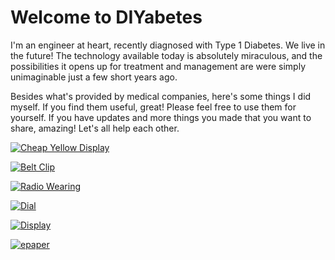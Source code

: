 # Welcome to DIYabetes

I'm an engineer at heart, recently diagnosed with Type 1 Diabetes. We live in the future! The technology available today is absolutely miraculous, and the possibilities it opens up for treatment and management are were simply unimaginable just a few short years ago.

Besides what's provided by medical companies, here's some things I did myself. If you find them useful, great! Please feel free to use them for yourself. If you have updates and more things you made that you want to share, amazing! Let's all help each other.

[<img alt="Cheap Yellow Display" src="https://bucket.diyabetes.org/CheapYellowDisplay.jpg" style="max-width: 50%;">](/viewing/#cheap-yellow-display-cyd)

[<img alt="Belt Clip" src="https://bucket.diyabetes.org/Belt%20Clip.jpg" style="max-width: 50%;">](/cases/#dexcom-g6-receiver-belt-clip)

[<img alt="Radio Wearing" src="https://bucket.diyabetes.org/Radio%20Wearing.jpg" style="max-width: 50%;">](/cases/#tandem-t-slim-x2-radio-cover)

[<img alt="Dial" src="https://bucket.diyabetes.org/Dial.jpg" style="max-width: 50%;">](/viewing/#dial)

[<img alt="Display" src="https://bucket.diyabetes.org/Display.jpg" style="max-width: 50%;">](/viewing/#display)

[<img alt="epaper" src="https://bucket.diyabetes.org/EPaperModule.jpg" style="max-width: 50%;">](/viewing/#e-paper-module)